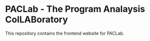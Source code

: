 # PACLab - The Program Analaysis ColLABoratory

This repository contains the frontend website for PACLab.
